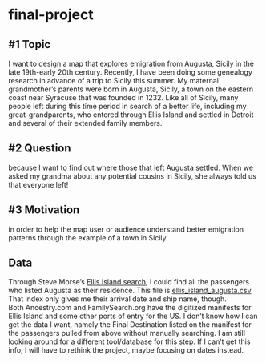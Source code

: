 # final-project
## #1 Topic
I want to design a map that explores emigration from Augusta, Sicily in the late 19th-early 20th century. Recently, I have been doing some genealogy research in advance of a trip to Sicily this summer. My maternal grandmother’s parents were born in Augusta, Sicily, a town on the eastern coast near Syracuse that was founded in 1232. Like all of Sicily, many people left during this time period in search of a better life, including my great-grandparents, who entered through Ellis Island and settled in Detroit and several of their extended family members.
## #2 Question
because I want to find out where those that left Augusta settled. When we asked my grandma about any potential cousins in Sicily, she always told us that everyone left!
## #3 Motivation
in order to help the map user or audience understand better emigration patterns through the example of a town in Sicily.

## Data
Through Steve Morse’s [Ellis Island search](https://stevemorse.org/ellis2/ellisgold.html?first_kind=1&FNM=&kind=close&LNM=), I could find all the passengers who listed Augusta as their residence. This file is [ellis_island_augusta.csv](data/ellis_island_augusta.csv)  
That index only gives me their arrival date and ship name, though.  
Both Ancestry.com and FamilySearch.org have the digitized manifests for Ellis Island and some other ports of entry for the US. I don’t know how I can get the data I want, namely the Final Destination listed on the manifest for the passengers pulled from above without manually searching. I am still looking around for a different tool/database for this step. If I can’t get this info, I will have to rethink the project, maybe focusing on dates instead.
